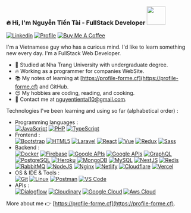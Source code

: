 ###  🔥 Hi, I'm Nguyễn Tiến Tài - FullStack Developer  <a href="https://profile-forme.surge.sh" target="_blank"><img src="https://res.cloudinary.com/ecommerce2021/image/upload/v1659065987/avatar/logo_begsn1.png" width="50"></a>
[![Linkedin](https://img.shields.io/badge/-LinkedIn-blue?style=flat&logo=Linkedin&logoColor=white&link=https://www.linkedin.com/in/dinhanhthi/)](https://www.linkedin.com/in/tai-nguyen-tien-787545213/)
[![Profile](https://img.shields.io/badge/-My%20Notes-009e22?style=flat&logo=data:image/png;base64,iVBORw0KGgoAAAANSUhEUgAAAA4AAAARCAQAAABHwVUUAAAAxklEQVQYlYWROw6BQRSFp1LRW4BaqUCswAJsQYJoJDQsAI0VSIgIpUKjIgqxAIlGoSXexPNz+ecvMDi3uvnmzD0zVymFkwI9ui/Vo4JH4SDEhE9diSkCZMkzZ0Wblq6pwBspJdcGWUgzJEqDOk3S1DTES5IyGwbi37FmL0eqNnQToc+RMQkZkCVHnI4NXYQZcZZmz/ZZOy429JGhJIHepQP5ZeKn/jr1zJMZWmkPZmi9c/ktUNCAtNP625kZ/tqKeuQtmvd5B5bhnUU8EVlfAAAAAElFTkSuQmCC&link=https://profile-forme.surge.sh)](https://profile-forme.surge.sh)
[![Buy Me A Coffee](https://img.shields.io/badge/-Buy%20Me%20A%20Coffee-db4c4c?style=flat&logo=buy-me-a-coffee&logoColor=ffffff&link=https://ko-fi.com/tientainguyen)](https://ko-fi.com/tientainguyen)

I'm a Vietnamese guy who has a curious mind. I'd like to learn something new every day. I'm a FullStack Web Developer.

- 🌱 Studied at Nha Trang University with undergraduate degree.
- 🔥 Working as a programmer for companies WebSite.
- 📚 My notes of learning at [https://profile-forme.cf](https://profile-forme.cf) and GitHub.
- 😍 My hobbies are coding, reading, and cooking.
- 💌 Contact me at [nguyentientai10@gmail.com](mailto:nguyentientai10@gmail.com).

Technologies I've been learning and using so far (alphabetical order) :

- Programming languages : <br />
    [![JavaScript](https://img.shields.io/badge/-JavaScript-eee?style=flat-square&logo=javascript&logoColor=DD9C25)](https://profile-forme.cf)
    <!-- [![R Lang](https://img.shields.io/badge/-R%20Lang-eee?style=flat-square&logo=r&logoColor=276dc3)](https://profile-forme.cf) -->
    <!-- [![Ruby](http://img.shields.io/badge/-Ruby-eee?style=flat-square&logo=ruby&logoColor=CC342D)](https://profile-forme.cf) -->
    [![PHP](http://img.shields.io/badge/-PHP-eee?style=flat-square&logo=php&logoColor=4951aa)](https://profile-forme.vercel.app)
    [![TypeScript](http://img.shields.io/badge/-TypeScript-eee?style=flat-square&logo=typescript&logoColor=3178C6)](https://profile-forme.cf)
- Frontend : <br />
    [![Bootstrap](http://img.shields.io/badge/-Bootstrap-eee?style=flat-square&logo=bootstrap&logoColor=563D7C)](https://profile-forme.cf)
    [![HTML5](http://img.shields.io/badge/-HTML5-eee?style=flat-square&logo=html5&logoColor=E34F26)](https://profile-forme.cf)
    [![Laravel](https://img.shields.io/badge/-Laravel-eee?style=flat-square&logo=laravel&logoColor=fb503b)](https://profile-forme.cf)
    [![React](https://img.shields.io/badge/-React-eee?style=flat-square&logo=react&logoColor=0088cc)](https://profile-forme.cf)
    [![Vue](https://img.shields.io/badge/-Vue-eee?style=flat-square&logo=Vue.js&logoColor=#41b883)](https://profile-forme.cf)
    [![Redux](https://img.shields.io/badge/-Redux-eee?style=flat-square&logo=redux&logoColor=9932CC)](https://profile-forme.cf)
    [![Sass](https://img.shields.io/badge/-SASS-eee?style=flat-square&logo=sass&logoColor=CC6699)](https://profile-forme.cf)
- Backend : <br />
    [![Docker](https://img.shields.io/badge/-Docker-eee?style=flat-square&logo=docker&logoColor=2496ed)](https://profile-forme.cf)
    [![Firebase](https://img.shields.io/badge/-Firebase-EEE?style=flat-square&logo=firebase&logoColor=FFCA28)](https://profile-forme.cf)
    [![Google APIs](http://img.shields.io/badge/-Google%20APIs-eee?style=flat-square&logo=google&logoColor=4285F4)](https://profile-forme.cf)
    [![Google APIs](http://img.shields.io/badge/-Facebook%20APIs-eee?style=flat-square&logo=facebook&logoColor=4285F4)](https://profile-forme.cf)
    [![GraphQL](https://img.shields.io/badge/-GraphQL-eee?style=flat-square&logo=graphql&logoColor=E10098)](https://profile-forme.cf)
    [![PostgreSQL](https://img.shields.io/badge/-PostgreSQL-eee?style=flat-square&logo=postgresql&logoColor=0273B7)](https://profile-forme.cf)
    [![Heroku](https://img.shields.io/badge/-Heroku-eee?style=flat-square&logo=heroku&logoColor=430098)](https://profile-forme.cf)
    [![MongoDB](https://img.shields.io/badge/-MongoDB-eee?style=flat-square&logo=mongodb&logoColor=47A248)](https://profile-forme.cf)
    [![MySQL](http://img.shields.io/badge/-MySQL-eee?style=flat-square&logo=mysql&logoColor=4479A1)](https://profile-forme.cf)
    [![NestJS](https://img.shields.io/badge/-NestJS-eee?style=flat-square&logo=nestjs&logoColor=E0234E)](https://profile-forme.cf)
    [![Redis](https://img.shields.io/badge/-Redis-eee?style=flat-square&logo=redis&logoColor=E0234E)](https://profile-forme.cf)
    [![RabbitMQ](https://img.shields.io/badge/-RabbitMQ-eee?style=flat-square&logo=rabbitmq&logoColor=FF6C37)](https://profile-forme.cf)
    [![NodeJS](http://img.shields.io/badge/-NodeJS-eee?style=flat-square&logo=data:image/png;base64,iVBORw0KGgoAAAANSUhEUgAAAA4AAAAOCAMAAAAolt3jAAAAgVBMVEUzmTMzkTM0mDQslSwtlS00mzQAAAA7nTsymDIzmDMwmDAymTIzmDMzmTMzmDMzmDMzlzM0mTQzmTMzmTMzmTMzmTMzmTM0mjQ1nDUxlzEymDIzmTMzmTMzmTMzmTMzmTMwlzAzmTMzmTMzmTMzmTMzmTMzmTM0mTQzmTMzmTP///8ybrFJAAAAKXRSTlMAAAAAAAAAAAAAAA9RxlIRBjSR6/7vmzkIAyd21Nt8JwMauPwrKvlQxcV6L9IAAABUSURBVAjXY2RgZGTkYGQEUl8ZwUx2EAUSZfz0jVESSPEygMAXkIgiIyMbAwT8+v+fUeU/jAfkMzKqMjLDuX//k8ZFMwrNIjRnoDkS7AUZxqcQLwAA4+0cex8ENfMAAAAASUVORK5CYII=)](https://profile-forme.cf)
    [![Nginx](https://img.shields.io/badge/-Nginx-eee?style=flat-square&logo=nginx&logoColor=47A248)](https://profile-forme.cf)
    [![Netlify](https://img.shields.io/badge/-Netlify-eee?style=flat-square&logo=netlify&logoColor=9ef9e0)](https://profile-forme.cf)
    [![Cloudflare](https://img.shields.io/badge/-Cloudflare-eee?style=flat-square&logo=cloudflare&logoColor=E34F26)](https://profile-forme.cf)
    [![Vercel](https://img.shields.io/badge/-Vercel-eee?style=flat-square&logo=vercel&logoColor=black)](https://profile-forme.cf)
- OS & IDE & Tools : <br />
    [![Git](http://img.shields.io/badge/-Git-eee?style=flat-square&logo=git&logoColor=F05032)](https://profile-forme.cf)
    [![Linux](http://img.shields.io/badge/-Linux-eee?style=flat-square&logo=linux&logoColor=D67A10)](https://profile-forme.cf)
    [![Postman](http://img.shields.io/badge/-Postman-eee?style=flat-square&logo=postman&logoColor=FF6C37)](https://profile-forme.cf)
    [![VS Code](http://img.shields.io/badge/-VS%20Code-eee?style=flat-square&logo=visual-studio-code&logoColor=007ACC)](https://profile-forme.cf)
- APIs : <br />
    [![Dialogflow](http://img.shields.io/badge/-Dialogflow-eee?style=flat-square&logo=dialogflow&logoColor=FF9800)](https://profile-forme.cf)
    [![Cloudinary](http://img.shields.io/badge/-Cloudinary-eee?style=flat-square&logo=google-cloud&logoColor=4285F4)](https://profile-forme.cf)
    [![Google Cloud](https://img.shields.io/badge/-Google%20Cloud-eee?style=flat-square&logo=google-cloud&logoColor=4285F4)](https://profile-forme.cf)
    [![Aws Cloud](https://img.shields.io/badge/-Aws%20Cloud-eee?style=flat-square&logo=google-cloud&logoColor=FF6C37)](https://profile-forme.cf)


More about me 👉 [https://profile-forme.cf](https://profile-forme.cf).
